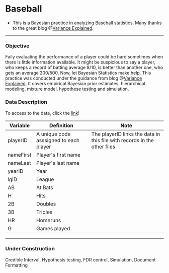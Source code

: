 # Baseball
+ This is a Bayesian practice in analyzing Baseball statistics. Many thanks to the great blog @[Variance Explained](http://varianceexplained.org/).

------------
### Objective
Faily evaluating the performance of a player could be hard sometimes when there is little information available. It might be suspicious to say a player, who keeps a record of batting average 8/10, is better than another one, who gets an average 200/500. Now, let Bayesian Statistics make help. This practice was conducted under the guidance from blog @[Variance Explained](http://varianceexplained.org/). It covers empirical Bayesian prior estimates, hierarchical modeling, mixture model, hypothese testing and simulation.

### Data Description
To access to the data, click the [link](https://github.com/chadwickbureau/baseballdatabank)!

Variable|Definition|Note
---|---|---
playerID|A unique code asssigned to each player|The playerID links the data in this file with records in the other files
nameFirst|Player's first name|
nameLast|Player's last name|
yearID|Year|
lgID|League|
AB|At Bats| 
H|Hits|
2B|Doubles|
3B|Triples|
HR|Homeruns|
G|Games played|

-----------------
### Under Construction
Credible Interval, Hypothesis testing, FDR control, Simulation, Document Formatting
